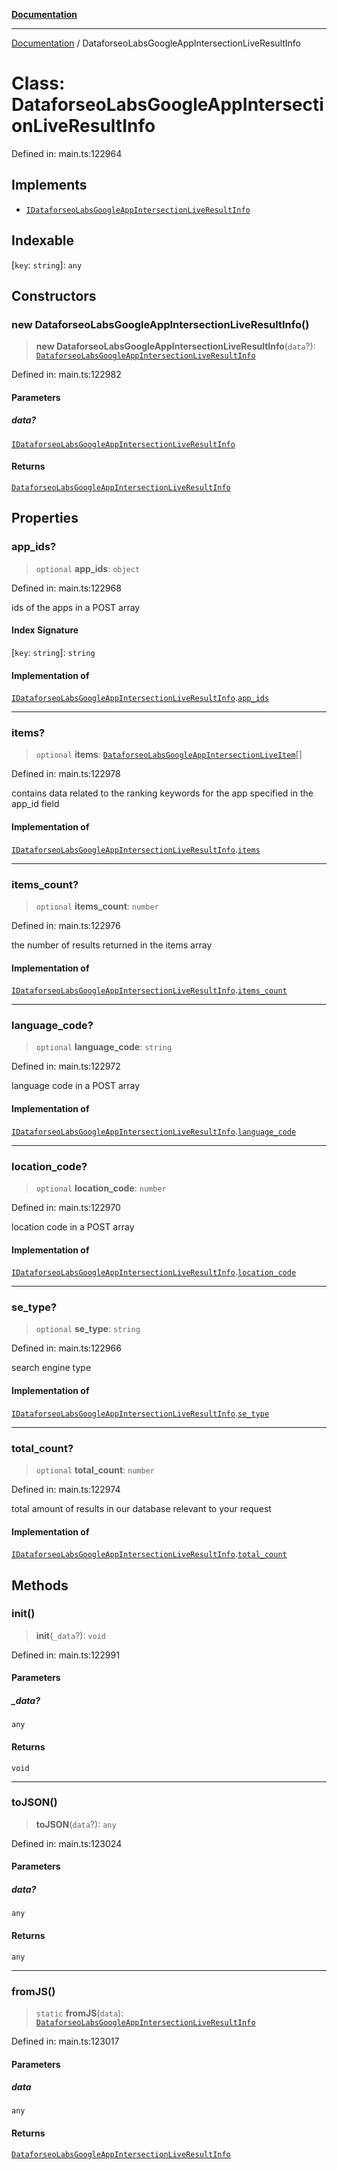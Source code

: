 [**Documentation**](../README.md)

***

[Documentation](../README.md) / DataforseoLabsGoogleAppIntersectionLiveResultInfo

# Class: DataforseoLabsGoogleAppIntersectionLiveResultInfo

Defined in: main.ts:122964

## Implements

- [`IDataforseoLabsGoogleAppIntersectionLiveResultInfo`](../interfaces/IDataforseoLabsGoogleAppIntersectionLiveResultInfo.md)

## Indexable

\[`key`: `string`\]: `any`

## Constructors

### new DataforseoLabsGoogleAppIntersectionLiveResultInfo()

> **new DataforseoLabsGoogleAppIntersectionLiveResultInfo**(`data`?): [`DataforseoLabsGoogleAppIntersectionLiveResultInfo`](DataforseoLabsGoogleAppIntersectionLiveResultInfo.md)

Defined in: main.ts:122982

#### Parameters

##### data?

[`IDataforseoLabsGoogleAppIntersectionLiveResultInfo`](../interfaces/IDataforseoLabsGoogleAppIntersectionLiveResultInfo.md)

#### Returns

[`DataforseoLabsGoogleAppIntersectionLiveResultInfo`](DataforseoLabsGoogleAppIntersectionLiveResultInfo.md)

## Properties

### app\_ids?

> `optional` **app\_ids**: `object`

Defined in: main.ts:122968

ids of the apps in a POST array

#### Index Signature

\[`key`: `string`\]: `string`

#### Implementation of

[`IDataforseoLabsGoogleAppIntersectionLiveResultInfo`](../interfaces/IDataforseoLabsGoogleAppIntersectionLiveResultInfo.md).[`app_ids`](../interfaces/IDataforseoLabsGoogleAppIntersectionLiveResultInfo.md#app_ids)

***

### items?

> `optional` **items**: [`DataforseoLabsGoogleAppIntersectionLiveItem`](DataforseoLabsGoogleAppIntersectionLiveItem.md)[]

Defined in: main.ts:122978

contains data related to the ranking keywords for the app specified in the app_id field

#### Implementation of

[`IDataforseoLabsGoogleAppIntersectionLiveResultInfo`](../interfaces/IDataforseoLabsGoogleAppIntersectionLiveResultInfo.md).[`items`](../interfaces/IDataforseoLabsGoogleAppIntersectionLiveResultInfo.md#items)

***

### items\_count?

> `optional` **items\_count**: `number`

Defined in: main.ts:122976

the number of results returned in the items array

#### Implementation of

[`IDataforseoLabsGoogleAppIntersectionLiveResultInfo`](../interfaces/IDataforseoLabsGoogleAppIntersectionLiveResultInfo.md).[`items_count`](../interfaces/IDataforseoLabsGoogleAppIntersectionLiveResultInfo.md#items_count)

***

### language\_code?

> `optional` **language\_code**: `string`

Defined in: main.ts:122972

language code in a POST array

#### Implementation of

[`IDataforseoLabsGoogleAppIntersectionLiveResultInfo`](../interfaces/IDataforseoLabsGoogleAppIntersectionLiveResultInfo.md).[`language_code`](../interfaces/IDataforseoLabsGoogleAppIntersectionLiveResultInfo.md#language_code)

***

### location\_code?

> `optional` **location\_code**: `number`

Defined in: main.ts:122970

location code in a POST array

#### Implementation of

[`IDataforseoLabsGoogleAppIntersectionLiveResultInfo`](../interfaces/IDataforseoLabsGoogleAppIntersectionLiveResultInfo.md).[`location_code`](../interfaces/IDataforseoLabsGoogleAppIntersectionLiveResultInfo.md#location_code)

***

### se\_type?

> `optional` **se\_type**: `string`

Defined in: main.ts:122966

search engine type

#### Implementation of

[`IDataforseoLabsGoogleAppIntersectionLiveResultInfo`](../interfaces/IDataforseoLabsGoogleAppIntersectionLiveResultInfo.md).[`se_type`](../interfaces/IDataforseoLabsGoogleAppIntersectionLiveResultInfo.md#se_type)

***

### total\_count?

> `optional` **total\_count**: `number`

Defined in: main.ts:122974

total amount of results in our database relevant to your request

#### Implementation of

[`IDataforseoLabsGoogleAppIntersectionLiveResultInfo`](../interfaces/IDataforseoLabsGoogleAppIntersectionLiveResultInfo.md).[`total_count`](../interfaces/IDataforseoLabsGoogleAppIntersectionLiveResultInfo.md#total_count)

## Methods

### init()

> **init**(`_data`?): `void`

Defined in: main.ts:122991

#### Parameters

##### \_data?

`any`

#### Returns

`void`

***

### toJSON()

> **toJSON**(`data`?): `any`

Defined in: main.ts:123024

#### Parameters

##### data?

`any`

#### Returns

`any`

***

### fromJS()

> `static` **fromJS**(`data`): [`DataforseoLabsGoogleAppIntersectionLiveResultInfo`](DataforseoLabsGoogleAppIntersectionLiveResultInfo.md)

Defined in: main.ts:123017

#### Parameters

##### data

`any`

#### Returns

[`DataforseoLabsGoogleAppIntersectionLiveResultInfo`](DataforseoLabsGoogleAppIntersectionLiveResultInfo.md)
